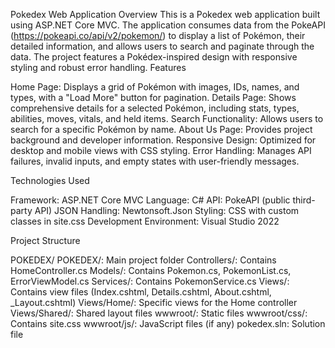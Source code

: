 Pokedex Web Application
Overview
This is a Pokedex web application built using ASP.NET Core MVC. The application consumes data from the PokeAPI (https://pokeapi.co/api/v2/pokemon/) to display a list of Pokémon, their detailed information, and allows users to search and paginate through the data. The project features a Pokédex-inspired design with responsive styling and robust error handling.
Features

Home Page: Displays a grid of Pokémon with images, IDs, names, and types, with a "Load More" button for pagination.
Details Page: Shows comprehensive details for a selected Pokémon, including stats, types, abilities, moves, vitals, and held items.
Search Functionality: Allows users to search for a specific Pokémon by name.
About Us Page: Provides project background and developer information.
Responsive Design: Optimized for desktop and mobile views with CSS styling.
Error Handling: Manages API failures, invalid inputs, and empty states with user-friendly messages.

Technologies Used

Framework: ASP.NET Core MVC
Language: C#
API: PokeAPI (public third-party API)
JSON Handling: Newtonsoft.Json
Styling: CSS with custom classes in site.css
Development Environment: Visual Studio 2022

Project Structure

POKEDEX/
  POKEDEX/: Main project folder
    Controllers/: Contains HomeController.cs
    Models/: Contains Pokemon.cs, PokemonList.cs, ErrorViewModel.cs
    Services/: Contains PokemonService.cs
    Views/: Contains view files (Index.cshtml, Details.cshtml, About.cshtml, _Layout.cshtml)
      Views/Home/: Specific views for the Home controller
      Views/Shared/: Shared layout files
    wwwroot/: Static files
      wwwroot/css/: Contains site.css
      wwwroot/js/: JavaScript files (if any)
pokedex.sln: Solution file
